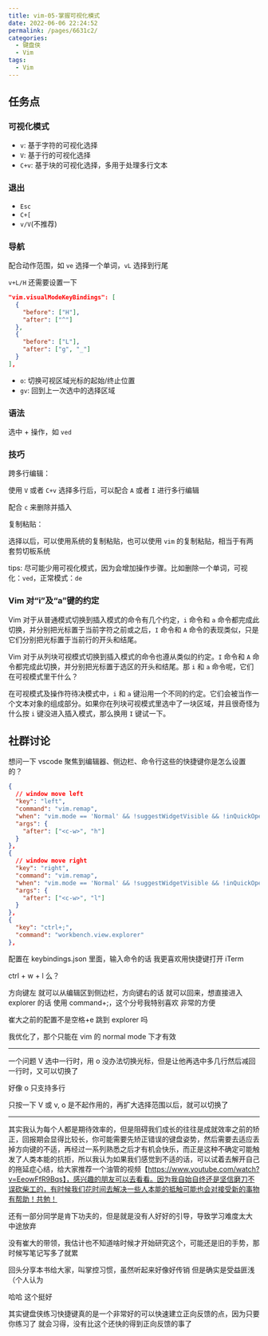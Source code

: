 ```yaml
---
title: vim-05-掌握可视化模式
date: 2022-06-06 22:24:52
permalink: /pages/6631c2/
categories:
  - 键盘侠
  - Vim
tags:
  - Vim
---
```


## 任务点

### 可视化模式

- `v`: 基于字符的可视化选择
- `V`: 基于行的可视化选择
- `C+v`: 基于块的可视化选择，多用于处理多行文本

### 退出

- `Esc`
- `C+[`
- `v/V`(不推荐)

### 导航

配合动作范围，如 `ve` 选择一个单词，`vL` 选择到行尾

`v+L/H` 还需要设置一下

```json
"vim.visualModeKeyBindings": [
  {
    "before": ["H"],
    "after": ["^"]
  },
  {
    "before": ["L"],
    "after": ["g", "_"]
  }
],
```

- `o`: 切换可视区域光标的起始/终止位置
- `gv`: 回到上一次选中的选择区域

### 语法

选中 + 操作，如 `ved`

### 技巧

跨多行编辑：

使用 `V` 或者 `C+v` 选择多行后，可以配合 `A` 或者 `I` 进行多行编辑

配合 `c` 来删除并插入

复制粘贴：

选择以后，可以使用系统的复制粘贴，也可以使用 `vim` 的复制粘贴，相当于有两套剪切板系统

tips: 尽可能少用可视化模式，因为会增加操作步骤。比如删除一个单词，可视化：`ved`，正常模式：`de`

### Vim 对“i”及“a”键的约定

Vim 对于从普通模式切换到插入模式的命令有几个约定，`i` 命令和 `a` 命令都完成此切换，并分别把光标置于当前字符之前或之后，`I` 命令和 `A` 命令的表现类似，只是它们分别把光标置于当前行的开头和结尾。

Vim 对于从列块可视模式切换到插入模式的命令也遵从类似的约定。`I` 命令和 `A` 命令都完成此切换，并分别把光标置于选区的开头和结尾。那 `i` 和 `a` 命令呢，它们在可视模式里干什么？

在可视模式及操作符待决模式中，`i` 和 `a` 键沿用一个不同的约定。它们会被当作一个文本对象的组成部分。如果你在列块可视模式里选中了一块区域，并且很奇怪为什么按 `i` 键没进入插入模式，那么换用 `I` 键试一下。

## 社群讨论

想问一下 vscode 聚焦到编辑器、侧边栏、命令行这些的快捷键你是怎么设置的？

```json
{
  // window move left
  "key": "left",
  "command": "vim.remap",
  "when": "vim.mode == 'Normal' && !suggestWidgetVisible && !inQuickOpen && !panelFocus",
  "args": {
    "after": ["<c-w>", "h"]
  }
},
{
  // window move right
  "key": "right",
  "command": "vim.remap",
  "when": "vim.mode == 'Normal' && !suggestWidgetVisible && !inQuickOpen",
  "args": {
    "after": ["<c-w>", "l"]
  }
},
{
  "key": "ctrl+;",
  "command": "workbench.view.explorer"
},
```

配置在 keybindings.json 里面，输入命令的话 我更喜欢用快捷键打开 iTerm

ctrl + w + l 么？

方向键左 就可以从编辑区到侧边栏，方向键右的话 就可以回来，想直接进入 explorer 的话 使用 command+;，这个分号我特别喜欢 非常的方便

崔大之前的配置不是空格+e 跳到 explorer 吗

我优化了，那个只能在 vim 的 normal mode 下才有效

<hr />

一个问题 V 选中一行时，用 o 没办法切换光标，但是让他再选中多几行然后减回一行时，又可以切换了

好像 o 只支持多行

只按一下 V 或 v, o 是不起作用的，再扩大选择范围以后，就可以切换了

<hr />

其实我认为每个人都是期待效率的，但是阻碍我们成长的往往是成就效率之前的矫正，回报期会显得比较长，你可能需要先矫正错误的键盘姿势，然后需要去适应丢掉方向键的不适，再经过一系列熟悉之后才有机会快乐，而正是这种不确定可能触发了人类本能的抗拒，所以我认为如果我们感觉到不适的话，可以试着去解开自己的拖延症心结，给大家推荐一个油管的视频【https://www.youtube.com/watch?v=EeowFfR9Bqs】，感兴趣的朋友可以去看看。因为我自始自终还是坚信磨刀不误砍柴工的，有时候我们花时间去解决一些人本能的抵触可能也会对接受新的事物有帮助！共勉！

还有一部分同学是肯下功夫的，但是就是没有人好好的引导，导致学习难度太大 中途放弃

没有崔大的带领，我估计也不知道啥时候才开始研究这个，可能还是旧的手势，那时候写笔记写多了就累

回头分享本书给大家，叫掌控习惯，虽然听起来好像好传销  但是确实是受益匪浅（个人认为

哈哈 这个挺好

其实键盘侠练习快捷键真的是一个非常好的可以快速建立正向反馈的点，因为只要你练习了 就会习得，没有比这个还快的得到正向反馈的事了
